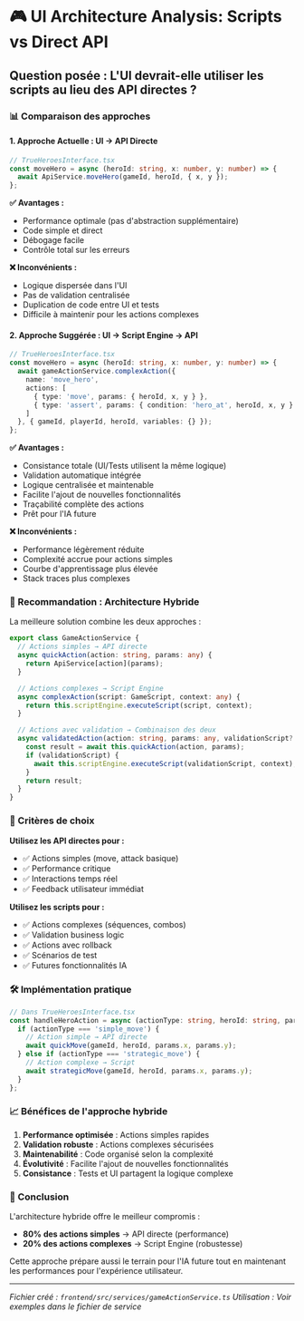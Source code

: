 # 🎮 UI Architecture Analysis: Scripts vs Direct API

## Question posée : L'UI devrait-elle utiliser les scripts au lieu des API directes ?

### 📊 Comparaison des approches

#### 1. **Approche Actuelle : UI → API Directe**
```typescript
// TrueHeroesInterface.tsx
const moveHero = async (heroId: string, x: number, y: number) => {
  await ApiService.moveHero(gameId, heroId, { x, y });
};
```

**✅ Avantages :**
- Performance optimale (pas d'abstraction supplémentaire)
- Code simple et direct
- Débogage facile
- Contrôle total sur les erreurs

**❌ Inconvénients :**
- Logique dispersée dans l'UI
- Pas de validation centralisée
- Duplication de code entre UI et tests
- Difficile à maintenir pour les actions complexes

#### 2. **Approche Suggérée : UI → Script Engine → API**
```typescript
// TrueHeroesInterface.tsx
const moveHero = async (heroId: string, x: number, y: number) => {
  await gameActionService.complexAction({
    name: 'move_hero',
    actions: [
      { type: 'move', params: { heroId, x, y } },
      { type: 'assert', params: { condition: 'hero_at', heroId, x, y } }
    ]
  }, { gameId, playerId, heroId, variables: {} });
};
```

**✅ Avantages :**
- Consistance totale (UI/Tests utilisent la même logique)
- Validation automatique intégrée
- Logique centralisée et maintenable
- Facilite l'ajout de nouvelles fonctionnalités
- Traçabilité complète des actions
- Prêt pour l'IA future

**❌ Inconvénients :**
- Performance légèrement réduite
- Complexité accrue pour actions simples
- Courbe d'apprentissage plus élevée
- Stack traces plus complexes

### 🎯 Recommandation : Architecture Hybride

La meilleure solution combine les deux approches :

```typescript
export class GameActionService {
  // Actions simples → API directe
  async quickAction(action: string, params: any) {
    return ApiService[action](params);
  }

  // Actions complexes → Script Engine
  async complexAction(script: GameScript, context: any) {
    return this.scriptEngine.executeScript(script, context);
  }

  // Actions avec validation → Combinaison des deux
  async validatedAction(action: string, params: any, validationScript?: GameScript) {
    const result = await this.quickAction(action, params);
    if (validationScript) {
      await this.scriptEngine.executeScript(validationScript, context);
    }
    return result;
  }
}
```

### 🔧 Critères de choix

**Utilisez les API directes pour :**
- ✅ Actions simples (move, attack basique)
- ✅ Performance critique
- ✅ Interactions temps réel
- ✅ Feedback utilisateur immédiat

**Utilisez les scripts pour :**
- ✅ Actions complexes (séquences, combos)
- ✅ Validation business logic
- ✅ Actions avec rollback
- ✅ Scénarios de test
- ✅ Futures fonctionnalités IA

### 🛠️ Implémentation pratique

```typescript
// Dans TrueHeroesInterface.tsx
const handleHeroAction = async (actionType: string, heroId: string, params: any) => {
  if (actionType === 'simple_move') {
    // Action simple → API directe
    await quickMove(gameId, heroId, params.x, params.y);
  } else if (actionType === 'strategic_move') {
    // Action complexe → Script
    await strategicMove(gameId, heroId, params.x, params.y);
  }
};
```

### 📈 Bénéfices de l'approche hybride

1. **Performance optimisée** : Actions simples rapides
2. **Validation robuste** : Actions complexes sécurisées
3. **Maintenabilité** : Code organisé selon la complexité
4. **Évolutivité** : Facilite l'ajout de nouvelles fonctionnalités
5. **Consistance** : Tests et UI partagent la logique complexe

### 🎪 Conclusion

L'architecture hybride offre le meilleur compromis :
- **80% des actions simples** → API directe (performance)
- **20% des actions complexes** → Script Engine (robustesse)

Cette approche prépare aussi le terrain pour l'IA future tout en maintenant les performances pour l'expérience utilisateur.

---

*Fichier créé : `frontend/src/services/gameActionService.ts`*
*Utilisation : Voir exemples dans le fichier de service* 